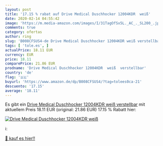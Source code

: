 ```yaml
---
layout: post
title: '17.15 % rabat auf Drive Medical Duschhocker 12004KDR  weiß'
date: 2020-02-14 04:55:42
image: 'https://m.media-amazon.com/images/I/31TagOfSx5L._AC_._SL200_.jpg'
comments: true
category: ofertas
author: ring
slug: 'B008CFSUS4-de Drive Medical Duschhocker 12004KDR weiß verstellbar'
tags: [ 'tole.es', ]
actualPrice: 18.11 EUR
currency: EUR
price: 18.11
comparePrice: 21.86 EUR
prodname: 'Drive Medical Duschhocker 12004KDR  weiß  verstellbar'
country: 'de'
flag: '🇩🇪'
buyurl: 'https://www.amazon.de/dp/B008CFSUS4/?tag=tolees0ca-21'
descuento: '17.15'
average: '18.11'
---
```


Es gibt ein [Drive Medical Duschhocker 12004KDR  weiß  verstellbar](https://www.amazon.de/dp/B008CFSUS4/?tag=tolees0ca-21) mit aktuellem Preis 18.11 EUR (original: 21.86 EUR) 17.15 % Rabatt hier:

[![Drive Medical Duschhocker 12004KDR  weiß](https://m.media-amazon.com/images/I/31TagOfSx5L._AC_._SL200_.jpg)](https://www.amazon.de/dp/B008CFSUS4/?tag=tolees0ca-21)

ℹ️:


[🛒 kauf es hier!!](https://www.amazon.de/dp/B008CFSUS4/?tag=tolees0ca-21)
